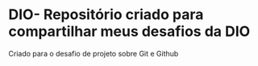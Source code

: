 # DIO- Repositório criado para compartilhar meus desafios da DIO
Criado para o desafio de projeto sobre Git e Github
